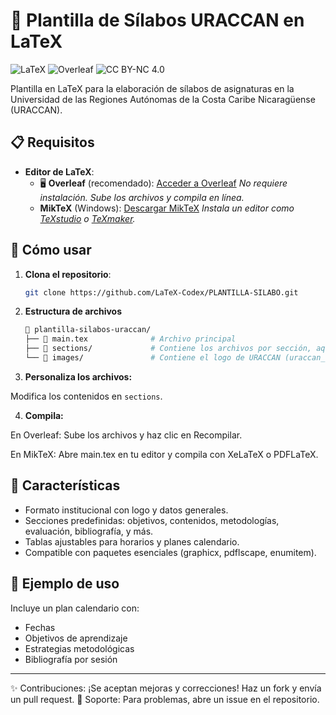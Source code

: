 # 🌟 Plantilla de Sílabos URACCAN en LaTeX

![LaTeX](https://img.shields.io/badge/LaTeX-47A141?style=for-the-badge&logo=LaTeX&logoColor=white)
![Overleaf](https://img.shields.io/badge/Overleaf-388A12?style=for-the-badge&logo=overleaf&logoColor=white)
![CC BY-NC 4.0](https://img.shields.io/badge/Licencia-CC_BY--NC_4.0-EF9421?style=for-the-badge)

Plantilla en LaTeX para la elaboración de sílabos de asignaturas en la Universidad de las Regiones Autónomas de la Costa Caribe Nicaragüense (URACCAN).

## 📋 Requisitos

- **Editor de LaTeX**:
  - 🖥️ **Overleaf** (recomendado): [Acceder a Overleaf](https://es.overleaf.com/)
    *No requiere instalación. Sube los archivos y compila en línea.*
  - **MikTeX** (Windows): [Descargar MikTeX](https://miktex.org/download)
    *Instala un editor como [TeXstudio](https://www.texstudio.org/) o [TeXmaker](http://www.xm1math.net/texmaker/).*

## 🚀 Cómo usar

1. **Clona el repositorio**:
   ```bash
   git clone https://github.com/LaTeX-Codex/PLANTILLA-SILABO.git

2. **Estructura de archivos**
    ```bash
    📁 plantilla-silabos-uraccan/
    ├── 📄 main.tex              # Archivo principal
    ├── 📁 sections/             # Contiene los archivos por sección, aquí editarás solamente
    └── 📁 images/               # Contiene el logo de URACCAN (uraccan_logo.png)

3. **Personaliza los archivos:**

Modifica los contenidos en `sections`.

4. **Compila:**

En Overleaf: Sube los archivos y haz clic en Recompilar.

En MikTeX: Abre main.tex en tu editor y compila con XeLaTeX o PDFLaTeX.

## 📌 Características

- Formato institucional con logo y datos generales.
- Secciones predefinidas: objetivos, contenidos, metodologías, evaluación, bibliografía, y más.
- Tablas ajustables para horarios y planes calendario.
- Compatible con paquetes esenciales (graphicx, pdflscape, enumitem).

## 📅 Ejemplo de uso

Incluye un plan calendario con:

- Fechas
- Objetivos de aprendizaje
- Estrategias metodológicas
- Bibliografía por sesión

---

✨ Contribuciones: ¡Se aceptan mejoras y correcciones! Haz un fork y envía un pull request.
🔧 Soporte: Para problemas, abre un issue en el repositorio.
